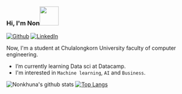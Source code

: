 ### Hi, I'm Non<img src="https://media.giphy.com/media/mGcNjsfWAjY5AEZNw6/giphy.gif" width="50"></h2>
[![Github](https://img.shields.io/badge/-Github-181717?style=for-the-badge&logo=Github&logoColor=white)](https://nonkhuna.github.io/)
[![LinkedIn](https://img.shields.io/badge/-LinkedIn-0077B5?style=for-the-badge&logo=LinkedIn&logoColor=white)](https://www.linkedin.com/in/nonkhuna/)


Now, I'm a student at Chulalongkorn University faculty of computer engineering.
 - I’m currently learning Data sci at Datacamp.
 - I'm interested in ```Machine learning```, ``AI`` and ``Business``.
 

![Nonkhuna's github stats](https://github-readme-stats.vercel.app/api?username=NonKhuna&theme=onedark&show_icons=true)
[![Top Langs](https://github-readme-stats.vercel.app/api/top-langs/?username=NonKhuna&layout=compact&theme=onedark)](https://github.com/anuraghazra/github-readme-stats)

